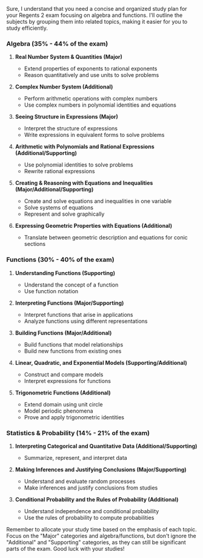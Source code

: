 Sure, I understand that you need a concise and organized study plan for your Regents 2 exam focusing on algebra and functions. I'll outline the subjects by grouping them into related topics, making it easier for you to study efficiently.

### Algebra (35% - 44% of the exam)
1. **Real Number System & Quantities (Major)**
   - Extend properties of exponents to rational exponents
   - Reason quantitatively and use units to solve problems

2. **Complex Number System (Additional)**
   - Perform arithmetic operations with complex numbers
   - Use complex numbers in polynomial identities and equations

3. **Seeing Structure in Expressions (Major)**
   - Interpret the structure of expressions
   - Write expressions in equivalent forms to solve problems

4. **Arithmetic with Polynomials and Rational Expressions (Additional/Supporting)**
   - Use polynomial identities to solve problems
   - Rewrite rational expressions

5. **Creating & Reasoning with Equations and Inequalities (Major/Additional/Supporting)**
   - Create and solve equations and inequalities in one variable
   - Solve systems of equations
   - Represent and solve graphically

6. **Expressing Geometric Properties with Equations (Additional)**
   - Translate between geometric description and equations for conic sections

### Functions (30% - 40% of the exam)
1. **Understanding Functions (Supporting)**
   - Understand the concept of a function
   - Use function notation

2. **Interpreting Functions (Major/Supporting)**
   - Interpret functions that arise in applications
   - Analyze functions using different representations

3. **Building Functions (Major/Additional)**
   - Build functions that model relationships
   - Build new functions from existing ones

4. **Linear, Quadratic, and Exponential Models (Supporting/Additional)**
   - Construct and compare models
   - Interpret expressions for functions

5. **Trigonometric Functions (Additional)**
   - Extend domain using unit circle
   - Model periodic phenomena
   - Prove and apply trigonometric identities

### Statistics & Probability (14% - 21% of the exam)
1. **Interpreting Categorical and Quantitative Data (Additional/Supporting)**
   - Summarize, represent, and interpret data

2. **Making Inferences and Justifying Conclusions (Major/Supporting)**
   - Understand and evaluate random processes
   - Make inferences and justify conclusions from studies

3. **Conditional Probability and the Rules of Probability (Additional)**
   - Understand independence and conditional probability
   - Use the rules of probability to compute probabilities

Remember to allocate your study time based on the emphasis of each topic. Focus on the "Major" categories and algebra/functions, but don't ignore the "Additional" and "Supporting" categories, as they can still be significant parts of the exam. Good luck with your studies!
